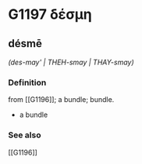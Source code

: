 # G1197 δέσμη

## désmē

_(des-may' | THEH-smay | THAY-smay)_

### Definition

from [[G1196]]; a bundle; bundle.

- a bundle

### See also

[[G1196]]

